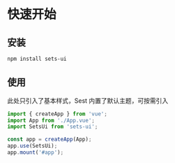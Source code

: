 # 快速开始

## 安装

```sh
npm install sets-ui
```

## 使用
此处只引入了基本样式，Sest 内置了默认主题，可按需引入
```js
import { createApp } from 'vue';
import App from './App.vue';
import SetsUi from 'sets-ui';

const app = createApp(App);
app.use(SetsUi);
app.mount('#app');
```
